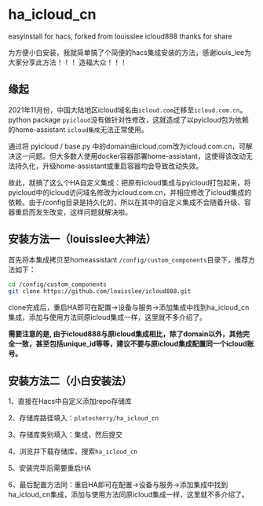 # ha_icloud_cn
easyinstall for hacs, forked from louisslee icloud888 thanks for share

为方便小白安装，我就简单搞了个简便的hacs集成安装的方法，感谢louis_lee为大家分享此方法！！！ 造福大众！！！

## 缘起

2021年11月份，中国大陆地区icloud域名由`icloud.com`迁移至`icloud.com.cn`。python package `pyicloud`没有做针对性修改，这就造成了以pyicloud包为依赖的home-assistant `icloud集成`无法正常使用。

通过将 pyicloud / base.py 中的domain由icloud.com改为icloud.com.cn，可解决这一问题。但大多数人使用docker容器部署home-assistant，这使得该改动无法持久化，升级home-assistant或重启容器均会导致改动失效。

故此，就搞了这么个HA自定义集成：把原有icloud集成与pyicloud打包起来，将pyicloud中的icloud访问域名修改为icloud.com.cn，并相应修改了icloud集成的依赖。由于/config目录是持久化的，所以在其中的自定义集成不会随着升级、容器重启而发生改变，这样问题就解决啦。

## 安装方法一（louisslee大神法）

首先将本集成拷贝至homeassistant `/config/custom_components`目录下，推荐方法如下：

```bash
cd /config/custom_components
git clone https://github.com/louisslee/icloud888.git

```

clone完成后，重启HA即可在配置->设备与服务->添加集成中找到ha_icloud_cn集成，添加与使用方法同原icloud集成一样，这里就不多介绍了。

__需要注意的是, 由于icloud888与原icloud集成相比，除了domain以外，其他完全一致，甚至包括unique_id等等，建议不要与原icloud集成配置同一个icloud账号。__

## 安装方法二（小白安装法）
1、直接在Hacs中自定义添加repo存储库

2、存储库路径填入：``` plutosherry/ha_icloud_cn ```

3、存储库类别填入：集成，然后提交

4、浏览并下载存储库，搜索``` ha_icloud_cn ```

5、安装完毕后需要重启HA

6、最后配置方法同：重启HA即可在配置->设备与服务->添加集成中找到ha_icloud_cn集成，添加与使用方法同原icloud集成一样，这里就不多介绍了。
